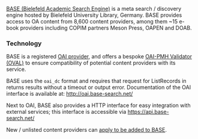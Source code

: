 [BASE (Bielefeld Academic Search Engine)](https://www.base-search.net/) is a meta search / discovery engine hosted by Bielefeld University Library, Germany. BASE provides access to OA content from 8,600 content providers, among them ~15 e-book providers including COPIM partners Meson Press, OAPEN and DOAB.

### Technology

BASE is a registered [OAI provider](http://www.openarchives.org/service/listproviders.html), and offers a bespoke [OAI-PMH Validator (OVAL)](http://oval.base-search.net/) to ensure compatibility of potential content providers with its service.

BASE uses the `oai_dc` format and requires that request for ListRecords in returns results without a timeout or output error.
Documentation of the OAI interface is available at: http://oai.base-search.net/

Next to OAI, BASE also provides a HTTP interface for easy integration with external services; this interface is accessible via https://api.base-search.net/ 

New / unlisted content providers can [apply to be added to BASE](https://www.base-search.net/about/en/suggest.php).